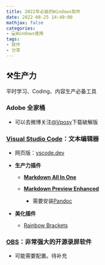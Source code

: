 ```yaml
---
title: 2022年必装的Windows软件
date: 2022-08-25 14:49:00
mathjax: false
categories:
- 💻Windows使用
tags: 
- 软件
- 分享
---
```


## ⚒️生产力

平时学习、Coding、内容生产必备工具

### Adobe 全家桶

- 可以去微博关注[@Vposy](https://weibo.com/vposy)下载破解版

### [Visual Studio Code](https://code.visualstudio.com/download)：文本编辑器

- 网页版：[vscode.dev](vscode.dev)

- **生产力插件**
    
    - [**Markdown All In One**](https://marketplace.visualstudio.com/items?itemName=yzhang.markdown-all-in-one)

    - [**Markdown Preview Enhanced**](https://marketplace.visualstudio.com/items?itemName=shd101wyy.markdown-preview-enhanced)
      - 需要安装[Pandoc](https://www.pandoc.org/installing.html)

- **美化插件**
  - [Rainbow Brackets](https://marketplace.visualstudio.com/items?itemName=2gua.rainbow-brackets)

### [OBS](https://obsproject.com/)：非常强大的开源录屏软件
  - 可能需要配置。待补充

## 😍 娱乐

听歌、电影、打游戏

- [PotPlayer](https://potplayer.daum.net/)：最强播放器不接受反驳
  - 需要手动配置。待补充
- [Spotify](https://www.spotify.com/us/download/windows/)：国外音乐流媒体软件
- 
  - 具体教程可看我b站视频  [最全Spotify入坑指南! 解决注册问题! 附离线安装包](https://www.bilibili.com/video/BV1s54y1775x?share_source=copy_web&vd_source=7804e1787180143dd098f023bb0e50f1)
